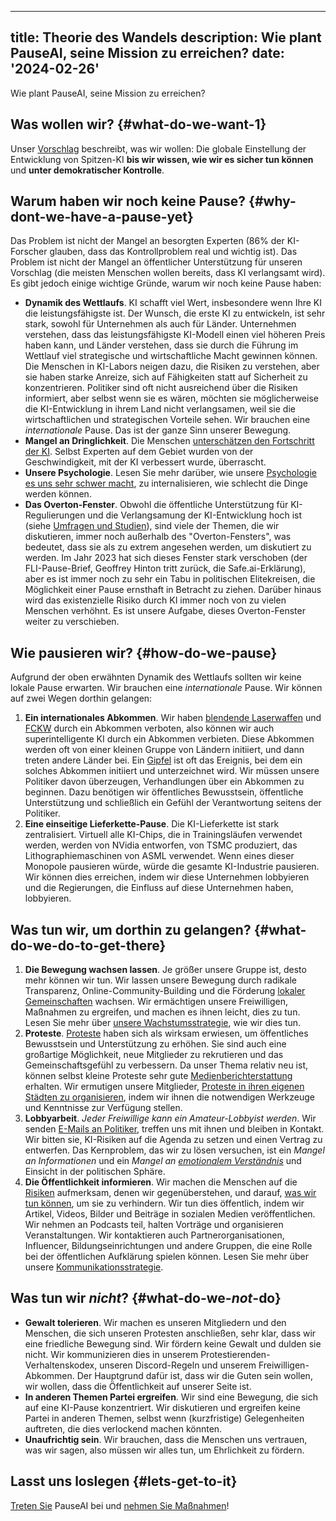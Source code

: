 

---
title: Theorie des Wandels
description: Wie plant PauseAI, seine Mission zu erreichen?
date: '2024-02-26'
---

Wie plant PauseAI, seine Mission zu erreichen?

## Was wollen wir? {#what-do-we-want-1}

Unser [Vorschlag](/proposal) beschreibt, was wir wollen: Die globale Einstellung der Entwicklung von Spitzen-KI **bis wir wissen, wie wir es sicher tun können** und **unter demokratischer Kontrolle**.

## Warum haben wir noch keine Pause? {#why-dont-we-have-a-pause-yet}

Das Problem ist nicht der Mangel an besorgten Experten (86% der KI-Forscher glauben, dass das Kontrollproblem real und wichtig ist).
Das Problem ist nicht der Mangel an öffentlicher Unterstützung für unseren Vorschlag (die meisten Menschen wollen bereits, dass KI verlangsamt wird).
Es gibt jedoch einige wichtige Gründe, warum wir noch keine Pause haben:

- **Dynamik des Wettlaufs**.
  KI schafft viel Wert, insbesondere wenn Ihre KI die leistungsfähigste ist.
  Der Wunsch, die erste KI zu entwickeln, ist sehr stark, sowohl für Unternehmen als auch für Länder.
  Unternehmen verstehen, dass das leistungsfähigste KI-Modell einen viel höheren Preis haben kann, und Länder verstehen, dass sie durch die Führung im Wettlauf viel strategische und wirtschaftliche Macht gewinnen können.
  Die Menschen in KI-Labors neigen dazu, die Risiken zu verstehen, aber sie haben starke Anreize, sich auf Fähigkeiten statt auf Sicherheit zu konzentrieren.
  Politiker sind oft nicht ausreichend über die Risiken informiert, aber selbst wenn sie es wären, möchten sie möglicherweise die KI-Entwicklung in ihrem Land nicht verlangsamen, weil sie die wirtschaftlichen und strategischen Vorteile sehen.
  Wir brauchen eine _internationale_ Pause.
  Das ist der ganze Sinn unserer Bewegung.
- **Mangel an Dringlichkeit**.
  Die Menschen [unterschätzen den Fortschritt der KI](/urgency).
  Selbst Experten auf dem Gebiet wurden von der Geschwindigkeit, mit der KI verbessert wurde, überrascht.
- **Unsere Psychologie**.
  Lesen Sie mehr darüber, wie unsere [Psychologie es uns sehr schwer macht](/psychology-of-x-risk), zu internalisieren, wie schlecht die Dinge werden können.
- **Das Overton-Fenster**.
  Obwohl die öffentliche Unterstützung für KI-Regulierungen und die Verlangsamung der KI-Entwicklung hoch ist (siehe [Umfragen und Studien](/polls-and-surveys)), sind viele der Themen, die wir diskutieren, immer noch außerhalb des "Overton-Fensters", was bedeutet, dass sie als zu extrem angesehen werden, um diskutiert zu werden. Im Jahr 2023 hat sich dieses Fenster stark verschoben (der FLI-Pause-Brief, Geoffrey Hinton tritt zurück, die Safe.ai-Erklärung), aber es ist immer noch zu sehr ein Tabu in politischen Elitekreisen, die Möglichkeit einer Pause ernsthaft in Betracht zu ziehen. Darüber hinaus wird das existenzielle Risiko durch KI immer noch von zu vielen Menschen verhöhnt. Es ist unsere Aufgabe, dieses Overton-Fenster weiter zu verschieben.

## Wie pausieren wir? {#how-do-we-pause}

Aufgrund der oben erwähnten Dynamik des Wettlaufs sollten wir keine lokale Pause erwarten.
Wir brauchen eine _internationale_ Pause.
Wir können auf zwei Wegen dorthin gelangen:

1. **Ein internationales Abkommen**. Wir haben [blendende Laserwaffen](https://en.wikipedia.org/wiki/Protocol_on_Blinding_Laser_Weapons) und [FCKW](https://en.wikipedia.org/wiki/Montreal_Protocol) durch ein Abkommen verboten, also können wir auch superintelligente KI durch ein Abkommen verbieten. Diese Abkommen werden oft von einer kleinen Gruppe von Ländern initiiert, und dann treten andere Länder bei. Ein [Gipfel](/summit) ist oft das Ereignis, bei dem ein solches Abkommen initiiert und unterzeichnet wird. Wir müssen unsere Politiker davon überzeugen, Verhandlungen über ein Abkommen zu beginnen. Dazu benötigen wir öffentliches Bewusstsein, öffentliche Unterstützung und schließlich ein Gefühl der Verantwortung seitens der Politiker.
2. **Eine einseitige Lieferkette-Pause**. Die KI-Lieferkette ist stark zentralisiert. Virtuell alle KI-Chips, die in Trainingsläufen verwendet werden, werden von NVidia entworfen, von TSMC produziert, das Lithographiemaschinen von ASML verwendet. Wenn eines dieser Monopole pausieren würde, würde die gesamte KI-Industrie pausieren. Wir können dies erreichen, indem wir diese Unternehmen lobbyieren und die Regierungen, die Einfluss auf diese Unternehmen haben, lobbyieren.

## Was tun wir, um dorthin zu gelangen? {#what-do-we-do-to-get-there}

1. **Die Bewegung wachsen lassen**. Je größer unsere Gruppe ist, desto mehr können wir tun. Wir lassen unsere Bewegung durch radikale Transparenz, Online-Community-Building und die Förderung [lokaler Gemeinschaften](/communities) wachsen. Wir ermächtigen unsere Freiwilligen, Maßnahmen zu ergreifen, und machen es ihnen leicht, dies zu tun. Lesen Sie mehr über [unsere Wachstumsstrategie](/growth-strategy), wie wir dies tun.
2. **Proteste**. [Proteste](/protests) haben sich als wirksam erwiesen, um öffentliches Bewusstsein und Unterstützung zu erhöhen. Sie sind auch eine großartige Möglichkeit, neue Mitglieder zu rekrutieren und das Gemeinschaftsgefühl zu verbessern. Da unser Thema relativ neu ist, können selbst kleine Proteste sehr gute [Medienberichterstattung](/press) erhalten. Wir ermutigen unsere Mitglieder, [Proteste in ihren eigenen Städten zu organisieren](/organizing-a-protest), indem wir ihnen die notwendigen Werkzeuge und Kenntnisse zur Verfügung stellen.
3. **Lobbyarbeit**. _Jeder Freiwillige kann ein Amateur-Lobbyist werden_. Wir senden [E-Mails an Politiker](/email-builder), treffen uns mit ihnen und bleiben in Kontakt. Wir bitten sie, KI-Risiken auf die Agenda zu setzen und einen Vertrag zu entwerfen. Das Kernproblem, das wir zu lösen versuchen, ist ein _Mangel an Informationen_ und ein _Mangel an [emotionalem Verständnis](/psychology-of-x-risk)_ und Einsicht in der politischen Sphäre.
4. **Die Öffentlichkeit informieren**. Wir machen die Menschen auf die [Risiken](/risks) aufmerksam, denen wir gegenüberstehen, und darauf, [was wir tun können](/action), um sie zu verhindern. Wir tun dies öffentlich, indem wir Artikel, Videos, Bilder und Beiträge in sozialen Medien veröffentlichen. Wir nehmen an Podcasts teil, halten Vorträge und organisieren Veranstaltungen. Wir kontaktieren auch Partnerorganisationen, Influencer, Bildungseinrichtungen und andere Gruppen, die eine Rolle bei der öffentlichen Aufklärung spielen können. Lesen Sie mehr über unsere [Kommunikationsstrategie](/communication-strategy).

## Was tun wir _nicht_? {#what-do-we-_not_-do}

- **Gewalt tolerieren**. Wir machen es unseren Mitgliedern und den Menschen, die sich unseren Protesten anschließen, sehr klar, dass wir eine friedliche Bewegung sind. Wir fördern keine Gewalt und dulden sie nicht. Wir kommunizieren dies in unserem Protestierenden-Verhaltenskodex, unseren Discord-Regeln und unserem Freiwilligen-Abkommen. Der Hauptgrund dafür ist, dass wir die Guten sein wollen, wir wollen, dass die Öffentlichkeit auf unserer Seite ist.
- **In anderen Themen Partei ergreifen**. Wir sind eine Bewegung, die sich auf eine KI-Pause konzentriert. Wir diskutieren und ergreifen keine Partei in anderen Themen, selbst wenn (kurzfristige) Gelegenheiten auftreten, die dies verlockend machen könnten.
- **Unaufrichtig sein**. Wir brauchen, dass die Menschen uns vertrauen, was wir sagen, also müssen wir alles tun, um Ehrlichkeit zu fördern.

## Lasst uns loslegen {#lets-get-to-it}

[Treten Sie](/join) PauseAI bei und [nehmen Sie Maßnahmen](/action)!